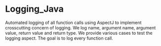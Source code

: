 # Logging_Java
Automated logging of all function calls using AspectJ to implement crosscutting concern of logging.
We log name, argument name, argument value, return value and return type.
We provide various cases to test the logging aspect. The goal is to log every function call.
